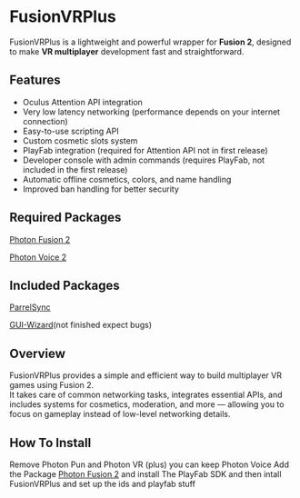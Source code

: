 # FusionVRPlus

FusionVRPlus is a lightweight and powerful wrapper for **Fusion 2**, designed to make **VR multiplayer** development fast and straightforward.

## Features

- Oculus Attention API integration  
- Very low latency networking (performance depends on your internet connection)  
- Easy-to-use scripting API  
- Custom cosmetic slots system  
- PlayFab integration (required for Attention API not in first release)  
- Developer console with admin commands (requires PlayFab, not included in the first release)  
- Automatic offline cosmetics, colors, and name handling  
- Improved ban handling for better security

## Required Packages

[Photon Fusion 2](https://assetstore.unity.com/packages/tools/network/photon-fusion-267958)

[Photon Voice 2](https://assetstore.unity.com/packages/tools/audio/photon-voice-2-130518)

## Included Packages
[ParrelSync](https://github.com/VeriorPies/ParrelSync) 

[GUI-Wizard](https://github.com/OverlayCS/GUI-Wizard)(not finished expect bugs)

## Overview

FusionVRPlus provides a simple and efficient way to build multiplayer VR games using Fusion 2.  
It takes care of common networking tasks, integrates essential APIs, and includes systems for cosmetics, moderation, and more — allowing you to focus on gameplay instead of low-level networking details.

## How To Install

Remove Photon Pun and Photon VR (plus) you can keep Photon Voice Add the Package [Photon Fusion 2](https://assetstore.unity.com/packages/tools/network/photon-fusion-267958) and install The PlayFab SDK and then intall FusionVRPlus and set up the ids and playfab stuff
